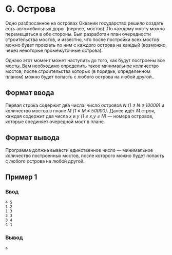 # G. Острова

Одно разбросанное на островах Океании государство решило создать сеть автомобильных дорог (вернее, мостов). По каждому
мосту можно перемещаться в обе стороны. Был разработан план очередности строительства мостов, и известно, что после
постройки всех мостов можно будет проехать по ним с каждого острова на каждый (возможно, через некоторые промежуточные
острова).

Однако этот момент может наступить до того, как будут построены все мосты. Вам необходимо определить такое минимальное
количество мостов, после строительства которых (в порядке, определенном планом) можно будет попасть с любого острова на
любой другой..

## Формат ввода

Первая строка содержит два числа: число островов _N (1 ≤ N ≤ 10000)_ и количество мостов в плане _M (1 ≤ M ≤ 50000)_.
Далее идёт _M_ строк, каждая содержит два числа _x_ и _y (1 ≤ x,y ≤ N)_ — номера островов, которые соединяет очередной
мост в плане.

## Формат вывода

Программа должна вывести единственное число — минимальное количество построенных мостов, после которого можно будет
попасть с любого острова на любой другой.

## Пример 1

### Ввод

    4 5
    1 2
    1 3
    2 3
    3 4
    4 1

### Вывод

    4
